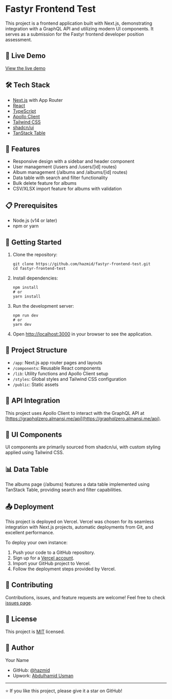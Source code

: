 # Fastyr Frontend Test

This project is a frontend application built with Next.js, demonstrating integration with a GraphQL API and utilizing modern UI components. It serves as a submission for the Fastyr frontend developer position assessment.

## 🚀 Live Demo

[View the live demo](https://fastyr-frontend-test.vercel.app/)

## 🛠 Tech Stack

- [Next.js](https://nextjs.org/) with App Router
- [React](https://reactjs.org/)
- [TypeScript](https://www.typescriptlang.org/)
- [Apollo Client](https://www.apollographql.com/docs/react/)
- [Tailwind CSS](https://tailwindcss.com/)
- [shadcn/ui](https://ui.shadcn.com/)
- [TanStack Table](https://tanstack.com/table/v8)

## 🌟 Features

- Responsive design with a sidebar and header component
- User management (/users and /users/[id] routes)
- Album management (/albums and /albums/[id] routes)
- Data table with search and filter functionality
- Bulk delete feature for albums
- CSV/XLSX import feature for albums with validation

## 📋 Prerequisites

- Node.js (v14 or later)
- npm or yarn

## 🚀 Getting Started

1. Clone the repository:
   ```
   git clone https://github.com/hazmid/fastyr-frontend-test.git
   cd fastyr-frontend-test
   ```

2. Install dependencies:
   ```
   npm install
   # or
   yarn install
   ```

3. Run the development server:
   ```
   npm run dev
   # or
   yarn dev
   ```

4. Open [http://localhost:3000](http://localhost:3000) in your browser to see the application.

## 📁 Project Structure

- `/app`: Next.js app router pages and layouts
- `/components`: Reusable React components
- `/lib`: Utility functions and Apollo Client setup
- `/styles`: Global styles and Tailwind CSS configuration
- `/public`: Static assets

## 🔗 API Integration

This project uses Apollo Client to interact with the GraphQL API at [https://graphqlzero.almansi.me/api](https://graphqlzero.almansi.me/api).

## 🎨 UI Components

UI components are primarily sourced from shadcn/ui, with custom styling applied using Tailwind CSS.

## 📊 Data Table

The albums page (/albums) features a data table implemented using TanStack Table, providing search and filter capabilities.

## 📤 Deployment

This project is deployed on Vercel. Vercel was chosen for its seamless integration with Next.js projects, automatic deployments from Git, and excellent performance.

To deploy your own instance:

1. Push your code to a GitHub repository.
2. Sign up for a [Vercel account](https://vercel.com/signup).
3. Import your GitHub project to Vercel.
4. Follow the deployment steps provided by Vercel.

## 🤝 Contributing

Contributions, issues, and feature requests are welcome! Feel free to check [issues page](https://github.com/hazmid/fastyr-frontend-test/issues).

## 📝 License

This project is [MIT](https://choosealicense.com/licenses/mit/) licensed.

## 👤 Author

Your Name
- GitHub: [@hazmid](https://github.com/hazmid)
- Upwork: [Abdulhamid Usman](https://www.upwork.com/freelancers/~01f593d4b3e664a83e)

---

⭐️ If you like this project, please give it a star on GitHub!